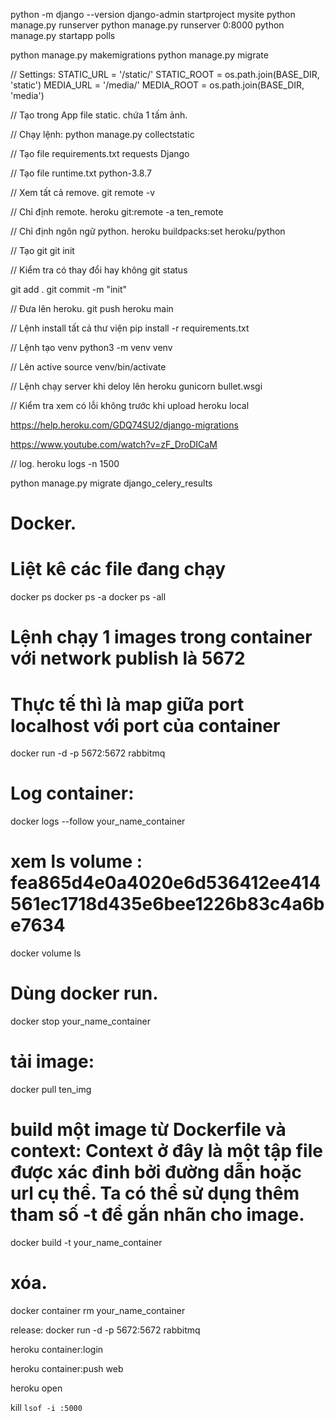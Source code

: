 python -m django --version
django-admin startproject mysite
python manage.py runserver
python manage.py runserver 0:8000
python manage.py startapp polls

python manage.py makemigrations
python manage.py migrate

// Settings:
STATIC_URL = '/static/'
STATIC_ROOT = os.path.join(BASE_DIR, 'static')
MEDIA_URL = '/media/'
MEDIA_ROOT = os.path.join(BASE_DIR, 'media')

// Tạo trong App file static.
chứa 1 tấm ảnh.

// Chạy lệnh:
python manage.py collectstatic

// Tạo file requirements.txt
requests
Django

// Tạo file runtime.txt
python-3.8.7

// Xem tất cả remove.
git remote -v

// Chỉ định remote.
heroku git:remote -a ten_remote

// Chỉ định ngôn ngữ python.
heroku buildpacks:set heroku/python


// Tạo git
git init

// Kiểm tra có thay đổi hay không
git status


git add .
git commit -m "init"

// Đưa lên heroku.
git push heroku main

// Lệnh install tất cả thư viện
pip install -r requirements.txt

// Lệnh tạo venv
python3 -m venv venv

// Lên active
source venv/bin/activate

// Lệnh chạy server khi deloy lên heroku
gunicorn bullet.wsgi

// Kiểm tra xem có lỗi không trước khi upload
heroku local

https://help.heroku.com/GDQ74SU2/django-migrations


https://www.youtube.com/watch?v=zF_DroDICaM


// log.
heroku logs -n 1500

python manage.py migrate django_celery_results

# Docker.
# Liệt kê các file đang chạy
docker ps
docker ps -a
docker ps -all

# Lệnh chạy 1 images trong container với network publish là 5672
# Thực tế thì là map giữa port localhost với port của container
docker run -d -p 5672:5672 rabbitmq

# Log container:
docker logs --follow your_name_container

# xem ls volume : fea865d4e0a4020e6d536412ee414561ec1718d435e6bee1226b83c4a6be7634
docker volume ls

# Dùng docker run.
docker stop your_name_container


# tải image: 
docker pull ten_img
# build một image từ Dockerfile và context: Context ở đây là một tập file được xác đinh bởi đường dẫn hoặc url cụ thể. Ta có thể sử dụng thêm tham số -t để gắn nhãn cho image.
docker build -t your_name_container

# xóa.
docker container rm your_name_container

release: docker run -d -p 5672:5672 rabbitmq

heroku container:login

heroku container:push web

heroku open

kill `lsof -i :5000`
